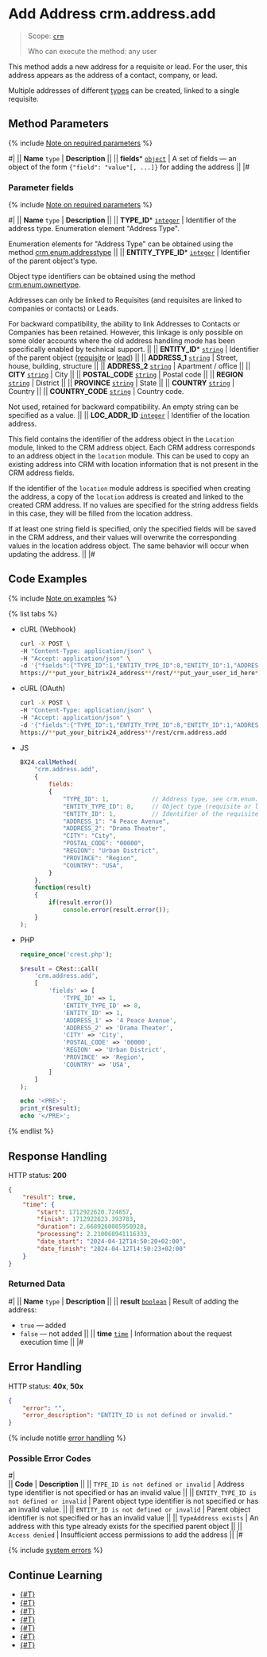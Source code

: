 # Add Address crm.address.add

> Scope: [`crm`](../../../scopes/permissions.md)
>
> Who can execute the method: any user

This method adds a new address for a requisite or lead. For the user, this address appears as the address of a contact, company, or lead.

Multiple addresses of different [types](../../auxiliary/enum/crm-enum-address-type.md) can be created, linked to a single requisite.

## Method Parameters

{% include [Note on required parameters](../../../../_includes/required.md) %}

#|
|| **Name**
`type` | **Description** ||
|| **fields***
[`object`](../../../data-types.md) | A set of fields — an object of the form `{"field": "value"[, ...]}` for adding the address ||
|#

### Parameter fields

{% include [Note on required parameters](../../../../_includes/required.md) %}

#|
|| **Name**
`type` | **Description** ||
|| **TYPE_ID***
[`integer`](../../../data-types.md) | Identifier of the address type. Enumeration element "Address Type".

Enumeration elements for "Address Type" can be obtained using the method [crm.enum.addresstype](../../auxiliary/enum/crm-enum-address-type.md) 
||
|| **ENTITY_TYPE_ID***
[`integer`](../../../data-types.md) | Identifier of the parent object's type.

Object type identifiers can be obtained using the method [crm.enum.ownertype](../../auxiliary/enum/crm-enum-owner-type.md).

Addresses can only be linked to Requisites (and requisites are linked to companies or contacts) or Leads.

For backward compatibility, the ability to link Addresses to Contacts or Companies has been retained. However, this linkage is only possible on some older accounts where the old address handling mode has been specifically enabled by technical support.
||
|| **ENTITY_ID***
[`string`](../../../data-types.md) | Identifier of the parent object ([requisite](../universal/index.md) or [lead](../../leads/index.md)) ||
|| **ADDRESS_1**
[`string`](../../../data-types.md) | Street, house, building, structure ||
|| **ADDRESS_2**
[`string`](../../../data-types.md) | Apartment / office ||
|| **CITY**
[`string`](../../../data-types.md) | City ||
|| **POSTAL_CODE**
[`string`](../../../data-types.md) | Postal code ||
|| **REGION**
[`string`](../../../data-types.md) | District ||
|| **PROVINCE**
[`string`](../../../data-types.md) | State ||
|| **COUNTRY**
[`string`](../../../data-types.md) | Country ||
|| **COUNTRY_CODE**
[`string`](../../../data-types.md) | Country code.

Not used, retained for backward compatibility. An empty string can be specified as a value.
||
|| **LOC_ADDR_ID**
[`integer`](../../../data-types.md) | Identifier of the location address.

This field contains the identifier of the address object in the `Location` module, linked to the CRM address object. Each CRM address corresponds to an address object in the `location` module. This can be used to copy an existing address into CRM with location information that is not present in the CRM address fields.

If the identifier of the `location` module address is specified when creating the address, a copy of the `location` address is created and linked to the created CRM address. If no values are specified for the string address fields in this case, they will be filled from the location address.

If at least one string field is specified, only the specified fields will be saved in the CRM address, and their values will overwrite the corresponding values in the location address object. The same behavior will occur when updating the address.
||
|#

## Code Examples

{% include [Note on examples](../../../../_includes/examples.md) %}

{% list tabs %}

- cURL (Webhook)

    ```bash
    curl -X POST \
    -H "Content-Type: application/json" \
    -H "Accept: application/json" \
    -d '{"fields":{"TYPE_ID":1,"ENTITY_TYPE_ID":8,"ENTITY_ID":1,"ADDRESS_1":"4 Peace Avenue","ADDRESS_2":"Drama Theater","CITY":"City","POSTAL_CODE":"000000","REGION":"Urban District","PROVINCE":"Region","COUNTRY":"USA"}}' \
    https://**put_your_bitrix24_address**/rest/**put_your_user_id_here**/**put_your_webhook_here**/crm.address.add
    ```

- cURL (OAuth) 

    ```bash
    curl -X POST \
    -H "Content-Type: application/json" \
    -H "Accept: application/json" \
    -d '{"fields":{"TYPE_ID":1,"ENTITY_TYPE_ID":8,"ENTITY_ID":1,"ADDRESS_1":"4 Peace Avenue","ADDRESS_2":"Drama Theater","CITY":"City","POSTAL_CODE":"000000","REGION":"Urban District","PROVINCE":"Region","COUNTRY":"USA"},"auth":"**put_access_token_here**"}' \
    https://**put_your_bitrix24_address**/rest/crm.address.add
    ```

- JS

    ```js
    BX24.callMethod(
        "crm.address.add",
        {
            fields:
            {
                "TYPE_ID": 1,            // Address type, see crm.enum.addresstype
                "ENTITY_TYPE_ID": 8,     // Object type (requisite or lead)
                "ENTITY_ID": 1,          // Identifier of the requisite
                "ADDRESS_1": "4 Peace Avenue",
                "ADDRESS_2": "Drama Theater",
                "CITY": "City",
                "POSTAL_CODE": "00000",
                "REGION": "Urban District",
                "PROVINCE": "Region",
                "COUNTRY": "USA",
            }
        },
        function(result)
        {
            if(result.error())
                console.error(result.error());
        }
    );
    ```

- PHP

    ```php
    require_once('crest.php');

    $result = CRest::call(
        'crm.address.add',
        [
            'fields' => [
                'TYPE_ID' => 1,
                'ENTITY_TYPE_ID' => 8,
                'ENTITY_ID' => 1,
                'ADDRESS_1' => '4 Peace Avenue',
                'ADDRESS_2' => 'Drama Theater',
                'CITY' => 'City',
                'POSTAL_CODE' => '00000',
                'REGION' => 'Urban District',
                'PROVINCE' => 'Region',
                'COUNTRY' => 'USA',
            ]
        ]
    );

    echo '<PRE>';
    print_r($result);
    echo '</PRE>';
    ```

{% endlist %}

## Response Handling

HTTP status: **200**

```json
{
    "result": true,
    "time": {
        "start": 1712922620.724857,
        "finish": 1712922623.393783,
        "duration": 2.6689260005950928,
        "processing": 2.210068941116333,
        "date_start": "2024-04-12T14:50:20+02:00",
        "date_finish": "2024-04-12T14:50:23+02:00"
    }
}
```

### Returned Data

#|
|| **Name**
`type` | **Description** ||
|| **result**
[`boolean`](../../../data-types.md) | Result of adding the address:
- `true` — added
- `false` — not added 
||
|| **time**
[`time`](../../../data-types.md) | Information about the request execution time ||
|#

## Error Handling

HTTP status: **40x**, **50x**

```json
{
    "error": "",
    "error_description": "ENTITY_ID is not defined or invalid."
}
```

{% include notitle [error handling](../../../../_includes/error-info.md) %}

### Possible Error Codes

#|  
|| **Code** | **Description** ||
|| `TYPE_ID is not defined or invalid` | Address type identifier is not specified or has an invalid value ||
|| `ENTITY_TYPE_ID is not defined or invalid` | Parent object type identifier is not specified or has an invalid value. ||
|| `ENTITY_ID is not defined or invalid` | Parent object identifier is not specified or has an invalid value ||
|| `TypeAddress exists` | An address with this type already exists for the specified parent object ||
|| `Access denied` | Insufficient access permissions to add the address ||
|#

{% include [system errors](../../../../_includes/system-errors.md) %}

## Continue Learning

- [{#T}](./crm-address-update.md)
- [{#T}](./crm-address-list.md)
- [{#T}](./crm-address-delete.md)
- [{#T}](./crm-address-fields.md)
- [{#T}](../../../../tutorials/crm/how-to-add-crm-objects/how-to-add-company-with-requisite.md)
- [{#T}](../../../../tutorials/crm/how-to-add-crm-objects/how-to-add-contact-with-requisite.md)
- [{#T}](../../../../tutorials/crm/how-to-add-crm-objects/how-to-add-deal-with-choice-of-requisite.md)